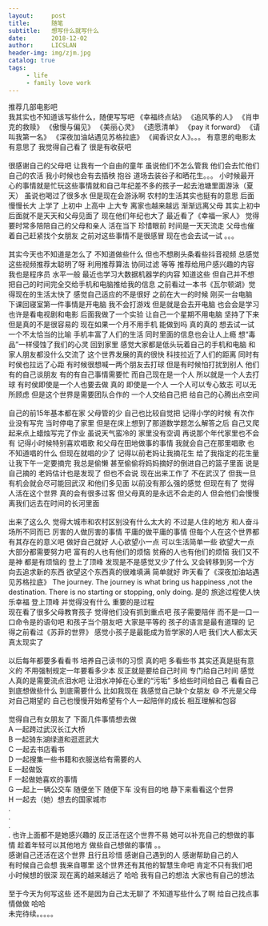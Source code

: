 ```yaml
---
layout:     post
title:      随笔
subtitle:   想写什么就写什么
date:       2018-12-02
author:     LICSLAN
header-img: img/zjm.jpg
catalog: true
tags:
     - life
     - family love work
---
```



推荐几部电影吧  
我其实也不知道该写些什么，随便写写吧
《幸福终点站》  《追风筝的人》 《肖申克的救赎》 《傲慢与偏见》  《美丽心灵》  《遗愿清单》  《pay it forward》 《请叫我第一名》  《深夜加油站遇见苏格拉底》 《闻香识女人》。。。
有意思的电影太有意思了 我觉得自己看了  很是有收获吧   
<br>
很感谢自己的父母吧   让我有一个自由的童年   虽说他们不怎么管我  他们会去忙他们自己的农活  我小时候也会有去插秧  抱谷 道场去装谷子和晒花生。。。  小时候最开心的事情就是忙玩这些事情就和自己年纪差不多的孩子一起去池塘里面游泳（夏天）  虽说也喝过了很多水 但是现在会游泳啊  农村的生活其实也挺有的意思  后面慢慢长大 上学了  上初中  上高中  上大专  离家也越来越远  渐渐远离父母  其实上初中后面就不是天天和父母见面了  现在他们年纪也大了  最近看了《幸福一家人》  觉得要时常多陪陪自己的父母和亲人 活在当下  珍惜眼前  时间是一天天流走  父母也催着自己赶紧找个女朋友  之前对这些事情不是很感冒  现在也会去试一试 。。。
<br>
<br>
其实今天也不知道是怎么了  不知道做些什么  但也不想刷头条看些抖音视频  总感觉这些视频推荐太聪明了呀  利用推荐算法  协同过滤  等等  推荐给用户感兴趣的内容  我也是程序员  水平一般  最近也学习大数据机器学的内容  知道这些  但自己并不想把自己的时间完全交给手机和电脑推给我的信息  之前看过一本书《瓦尔顿湖》觉得现在的生活太快了 感觉自己适应的不是很好  之前在大一的时候  刚买一台电脑  下课回寝室第一件事情是开电脑  我不会打游戏  但是就是会去开电脑  也会会是学习也许是看电视剧和电影  后面我做了一个实验   让自己一个星期不用电脑   坚持了下来  但是真的不是很容易的  现在如果一个月不用手机  能做到吗  真的真的  想去试一试  一个不太恰当的比喻  手机丰富了人们的生活  同时里面的信息也会让人上瘾  想“毒品”一样侵蚀了我们的心灵   回到家里  感觉大家都是低头玩着自己的手机和电脑  和家人朋友都没什么交流了  这个世界发展的真的很快  科技拉近了人们的距离  同时有时侯也拉远了心距  有时候很想喊一两个朋友去打球  但是有时候怕打扰到别人  他们有的自己谈朋友  有的有自己事情需要忙  而自己现在是一个人  所以就是一个人去打球   有时侯即使是一个人也要去做  真的  即使是一个人  一个人可以专心致志  可以无所顾虑   但是这个世界是需要团队合作的  一个人交给自己把  给自己的心腾出点空间 
<br>
<br>
自己的前15年基本都在家  父母管的少  自己也比较自觉把   记得小学的时候  有次作业没有写完  当时停电了家里  但是在床上想到了那道数学题怎么解答之后 自己又爬起来点上蜡烛写完了作业  虽说天气蛮冷的 家里没有空调  再说那个年代家里也不会有  记得小时候特别喜欢唱歌   和父母在田地做事的事情  我就会自己在那里唱歌  也不知道唱的什么  但现在就唱的少了  记得以前老妈让我摘花生  给了我指定的花生量  让我下午一定要摘完  我总是偷懒  甚至偷偷将妈妈摘好的倒进自己的篮子里面  说是自己摘的  老妈估计也是发现了  但也不会说   现在出来工作了  不在武汉了  但我一旦有机会就会尽可能回武汉  和他们多见面  以前没有那么强的感觉  但现在有了  觉得人活在这个世界  真的会有很多过客  但父母真的是永远不会走的人  但会他们会慢慢离我们远去在时间的长河里面    
<br>
出来了这么久  觉得大城市和农村区别没有什么太大的  不过是人住的地方   和人奋斗场所不同而已   厉害的人做厉害的事情  平庸的做平庸的事情  但每个人在这个世界都有其存在的意义吧  做好自己就好  人心欲望小一点   可以生活简单一些   欲望大一点   大部分都需要努力吧   富有的人也有他们的烦恼  贫瘠的人也有他们的烦恼  我们又不是神  都是有烦恼的  登上了顶峰  发现是不是感觉又少了什么  又会转移到另一个方向去追求新的东西  欲望这个东西真的很难填满  简单就好  昨天看了《深夜加油站遇见苏格拉底》  The journey. The journey is what bring us happiness ,not the destination.  There is no starting or stopping, only doing. 是的  旅途过程使人快乐幸福   登上顶峰  并觉得没有什么  重要的是过程
<br>
现在看了很多父母教育孩子  觉得他们没有抓到重点吧  孩子需要陪伴  而不是一口一口命令是的语句吧  和孩子当个朋友吧  大家是平等的   孩子的语言是最有道理的  记得之前看过《苏菲的世界》  感觉小孩子是最能成为哲学家的人吧  我们大人都太天真太现实了  
<br>
以后每年都要多看看书 培养自己读书的习惯  真的吧  多看些书  其实还真是挺有意义的   不用强制规定一年要看多少本   反正就是要给自己时间 专门给自己时间  感觉人真的是需要流点泪水吧  让泪水冲掉在心里的“污垢”   多给些时间给自己  看看自己到底想做些什么  到底需要什么  比如我现在  我感觉自己缺个女朋友  😄
不光是父母对自己期望的  自己也慢慢开始希望有个人一起陪伴的成长  相互理解和包容  
<br>
觉得自己有女朋友了 下面几件事情想去做
<br>
A 一起跨过武汉长江大桥
<br>
B 一起骑东湖绿道和逛逛武大
<br>
C 一起去书店看书
<br>
D 一起搜集一些书籍和衣服送给有需要的人
<br>
E 一起做饭
<br>
F 一起做她喜欢的事情
<br>
G 一起上一辆公交车  随便坐下  随便下车 没有目的地  静下来看看这个世界 
<br>
H 一起去（她）想去的国家城市
<br>
.
<br>
.
<br>
.
<br>
. 也许上面都不是她感兴趣的   反正活在这个世界不易  她可以补充自己的想做的事情  趁着年轻可以其他地方  做些自己想做的事情  。。
<br>
感谢自己还活在这个世界  且行且珍惜  感谢自己遇到的人  感谢帮助自己的人  
有时候自己会想  我来自哪里   这个世界还有其他的智慧生命吧   肯定不只有我们吧   小时候想的很深  现在离的越来越远了  哈哈  我有自己的想法  大家也有自己的想法  
<br>
至于今天为何写这些   还不是因为自己太无聊了    不知道写些什么了啊    给自己找点事情做做  哈哈  
未完待续。。。。。
















